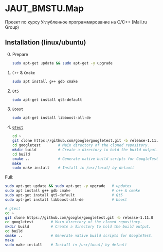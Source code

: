 # JAUT_BMSTU.Map
Проект по курсу Углубленное программирование на C/C++ (Mail.ru Group) 


## Installation (linux/ubuntu)

0. Prepare
   ```bash
   sudo apt-get update && sudo apt-get -y upgrade
   ```

1. `C++` & `Cmake`
   ```bash
   sudo apt install g++ gdb cmake
   ```

2. `Qt5`
   ```bash
   sudo apt-get install qt5-default
   ```
3. `Boost`
   ```bash
   sudo apt-get install libboost-all-de
   ```
4. [`GTest`](https://github.com/google/googletest/blob/main/googletest/README.md)
   ```bash
   cd ~
   git clone https://github.com/google/googletest.git -b release-1.11.0
   cd googletest        # Main directory of the cloned repository.
   mkdir build          # Create a directory to hold the build output.
   cd build
   cmake ..             # Generate native build scripts for GoogleTest.
   make
   sudo make install    # Install in /usr/local/ by default
   ```

Full:
```bash
sudo apt-get update && sudo apt-get -y upgrade   # updates
sudo apt install g++ gdb cmake                   # c++ & cmake
sudo apt-get install qt5-default                 # Qt5
sudo apt-get install libboost-all-de             # boost

# gtest
cd ~
git clone https://github.com/google/googletest.git -b release-1.11.0
cd googletest        # Main directory of the cloned repository.
mkdir build          # Create a directory to hold the build output.
cd build
cmake ..             # Generate native build scripts for GoogleTest.
make
sudo make install    # Install in /usr/local/ by default
```